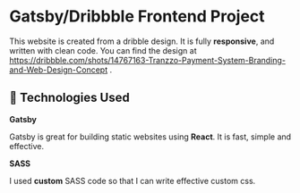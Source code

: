 # Gatsby/Dribbble Frontend Project

This website is created from a dribble design. It is fully **responsive**, and written with clean code. You can find the design at https://dribbble.com/shots/14767163-Tranzzo-Payment-System-Branding-and-Web-Design-Concept .

## 🚀 Technologies Used

**Gatsby**

Gatsby is great for building static websites using **React**. It is fast, simple and effective.

**SASS**

I used **custom** SASS code so that I can write effective custom css.
